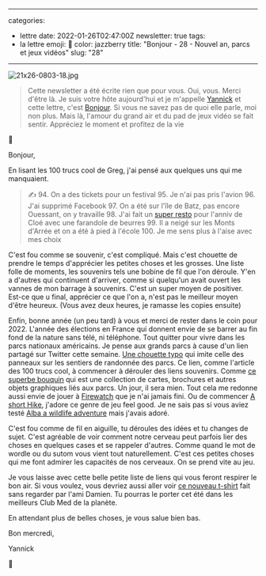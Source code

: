 
---
categories:
- lettre
date: 2022-01-26T02:47:00Z
newsletter: true
tags:
- la lettre
emoji: 💌
color: jazzberry
title: "Bonjour - 28 - Nouvel an, parcs et jeux vidéos"
slug: "28"
---
![21x26-0803-18.jpg](https://buttondown.s3.amazonaws.com/images/384ca105-95f9-4ea9-945a-74e3f0d0fca2.jpg)

> Cette newsletter a été écrite rien que pour vous. Oui, vous. Merci d'être là.
> Je suis votre hôte aujourd'hui et je m'appelle [Yannick](https://yannickschutz.com) et cette lettre, c'est [Bonjour](https://yannickschutz.com/bonjour).
> Si vous ne savez pas de quoi elle parle, moi non plus. Mais là, l'amour du grand air et du pad de jeux vidéo se fait sentir.
> Appréciez le moment et profitez de la vie


👋

Bonjour,

En lisant les 100 trucs cool de Greg, j'ai pensé aux quelques uns qui me manquaient.


> ✍️ 94. On a des tickets pour un festival
>  95. Je n'ai pas pris l'avion
>  96. J'ai supprimé Facebook
> 97. On a été sur l'île de Batz, pas encore Ouessant, on y travaille
> 98. J'ai fait un [super resto](https://labutte.fr) pour l'anniv de Cloé avec une farandole de beurres
> 99. Il a neigé sur les Monts d'Arrée et on a été à pied à l'école
> 100. Je me sens plus à l'aise avec mes choix


C'est fou comme se souvenir, c'est compliqué. Mais c'est chouette de prendre le temps d'apprécier les petites choses et  les grosses. Une liste folle de moments, les souvenirs tels une bobine de fil que l'on déroule. Y'en a d'autres qui continuent d'arriver, comme si quelqu'un avait ouvert les vannes de mon barrage à souvenirs. C'est un super moyen de positiver. Est-ce que u final, apprécier ce que l'on a, n'est pas le meilleur moyen d'être heureux. (Vous avez deux heures, je ramasse les copies ensuite)

Enfin, bonne année (un peu tard) à vous et merci de rester dans le coin pour 2022. L'année des élections en France qui donnent envie de se barrer au fin fond de la nature sans télé, ni téléphone. Tout quitter pour vivre dans les parcs nationaux américains. Je pense aux grands parcs à cause d'un lien partagé sur Twitter cette semaine. [Une chouette typo](https://nationalparktypeface.com) qui imite celle des panneaux sur les sentiers de randonnée des parcs. Ce lien, comme l'article des 100 trucs cool, à commencer à dérouler des liens souvenirs. Comme [ce superbe bouquin](https://standardsmanual.com/products/parks) qui est une collection de cartes, brochures et autres objets graphiques liés aux parcs. Un jour, il sera mien. Tout cela me redonne aussi envie de jouer à [Firewatch](https://www.firewatchgame.com) que je n'ai jamais fini. Ou de commencer [A short Hike](https://ashorthike.com), j'adore ce genre de jeu feel good. Je ne sais pas si vous aviez testé [Alba a wildlife adventure](https://www.albawildlife.com) mais j'avais adoré.

C'est fou comme de fil en aiguille, tu déroules des idées et tu changes de sujet. C'est agréable de voir comment notre cerveau peut parfois lier des choses en quelques cases et se rappeler d'autres. Comme quand le mot de wordle ou du sutom vous vient tout naturellement. C'est ces petites choses qui me font admirer les capacités de nos cerveaux. On se prend vite au jeu.

Je vous laisse avec cette belle petite liste de liens qui vous feront respirer le bon air. Si vous voulez, vous devriez aussi aller voir [ce nouveau t-shirt](https://everpress.com/every-f-thing-1) fait sans regarder par l'ami Damien. Tu pourras le porter cet été dans les meilleurs Club Med de la planète.

En attendant plus de belles choses, je vous salue bien bas.

Bon mercredi,

Yannick

💌
